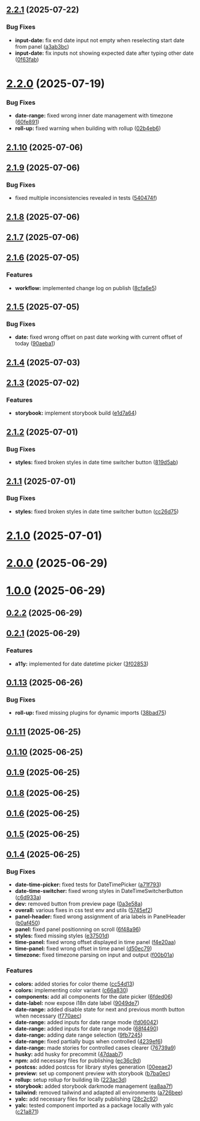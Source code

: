## [2.2.1](https://github.com/fubaritico/date-time-picker/compare/v2.2.0...v2.2.1) (2025-07-22)


### Bug Fixes

* **input-date:** fix end date input not empty when reselecting start date from panel ([a3ab3bc](https://github.com/fubaritico/date-time-picker/commit/a3ab3bcab432f7f4e746879cfed2cd7edb7bd23c))
* **input-date:** fix inputs not showing expected date after typing other date ([0f63fab](https://github.com/fubaritico/date-time-picker/commit/0f63fab763675e6837a7a887f644772377be019a))



# [2.2.0](https://github.com/fubaritico/date-time-picker/compare/v2.1.10...v2.2.0) (2025-07-19)


### Bug Fixes

* **date-range:** fixed wrong inner date management with timezone ([60fe891](https://github.com/fubaritico/date-time-picker/commit/60fe8915d4e85ca5dd308e286ae280dfeb50a7d0))
* **roll-up:** fixed warning when building with rollup ([02b4eb6](https://github.com/fubaritico/date-time-picker/commit/02b4eb6426b9ce50e15dc562c6e207aafa9248e3))



## [2.1.10](https://github.com/fubaritico/date-time-picker/compare/v2.1.9...v2.1.10) (2025-07-06)



## [2.1.9](https://github.com/fubaritico/date-time-picker/compare/v2.1.8...v2.1.9) (2025-07-06)


### Bug Fixes

* fixed multiple inconsistencies revealed in tests ([540474f](https://github.com/fubaritico/date-time-picker/commit/540474f5d3041a2afa9fa858ec7b3bc39d99c96b))



## [2.1.8](https://github.com/fubaritico/date-time-picker/compare/v2.1.7...v2.1.8) (2025-07-06)



## [2.1.7](https://github.com/fubaritico/date-time-picker/compare/v2.1.6...v2.1.7) (2025-07-06)



## [2.1.6](https://github.com/fubaritico/date-time-picker/compare/v2.1.5...v2.1.6) (2025-07-05)


### Features

* **workflow:** implemented change log on publish ([8cfa6e5](https://github.com/fubaritico/date-time-picker/commit/8cfa6e5ee2e432d6d8b7c2b343ee5717f168ca2f))



## [2.1.5](https://github.com/fubaritico/date-time-picker/compare/v2.1.4...v2.1.5) (2025-07-05)


### Bug Fixes

* **date:** fixed wrong offset on past date working with current offset of today ([90aeba1](https://github.com/fubaritico/date-time-picker/commit/90aeba173aa3a98959af0b37ae166bda13356f1f))



## [2.1.4](https://github.com/fubaritico/date-time-picker/compare/v2.1.3...v2.1.4) (2025-07-03)



## [2.1.3](https://github.com/fubaritico/date-time-picker/compare/v2.1.2...v2.1.3) (2025-07-02)


### Features

* **storybook:** implement storybook build ([e1d7a64](https://github.com/fubaritico/date-time-picker/commit/e1d7a643e436a94c15dc9fcbed27c3ad53dac140))



## [2.1.2](https://github.com/fubaritico/date-time-picker/compare/v2.1.1...v2.1.2) (2025-07-01)


### Bug Fixes

* **styles:** fixed broken styles in date time switcher button ([819d5ab](https://github.com/fubaritico/date-time-picker/commit/819d5ab516151ba820bd166dea5e6839dcd738be))



## [2.1.1](https://github.com/fubaritico/date-time-picker/compare/v2.1.0...v2.1.1) (2025-07-01)


### Bug Fixes

* **styles:** fixed broken styles in date time switcher button ([cc26d75](https://github.com/fubaritico/date-time-picker/commit/cc26d756dba489444acc8c93f000f38850ea23a6))



# [2.1.0](https://github.com/fubaritico/date-time-picker/compare/v2.0.0...v2.1.0) (2025-07-01)



# [2.0.0](https://github.com/fubaritico/date-time-picker/compare/v1.0.0...v2.0.0) (2025-06-29)



# [1.0.0](https://github.com/fubaritico/date-time-picker/compare/v0.2.2...v1.0.0) (2025-06-29)



## [0.2.2](https://github.com/fubaritico/date-time-picker/compare/v0.2.1...v0.2.2) (2025-06-29)



## [0.2.1](https://github.com/fubaritico/date-time-picker/compare/v0.1.13...v0.2.1) (2025-06-29)


### Features

* **a11y:** implemented for date datetime picker ([3f02853](https://github.com/fubaritico/date-time-picker/commit/3f0285306e0e61d2b3c5fc20ae62109ab4c66d08))



## [0.1.13](https://github.com/fubaritico/date-time-picker/compare/v0.1.11...v0.1.13) (2025-06-26)


### Bug Fixes

* **roll-up:** fixed missing plugins for dynamic imports ([38bad75](https://github.com/fubaritico/date-time-picker/commit/38bad7552544c26a0b7e811cc372919195e961e7))



## [0.1.11](https://github.com/fubaritico/date-time-picker/compare/v0.1.10...v0.1.11) (2025-06-25)



## [0.1.10](https://github.com/fubaritico/date-time-picker/compare/v0.1.9...v0.1.10) (2025-06-25)



## [0.1.9](https://github.com/fubaritico/date-time-picker/compare/v0.1.8...v0.1.9) (2025-06-25)



## [0.1.8](https://github.com/fubaritico/date-time-picker/compare/v0.1.6...v0.1.8) (2025-06-25)



## [0.1.6](https://github.com/fubaritico/date-time-picker/compare/v0.1.5...v0.1.6) (2025-06-25)



## [0.1.5](https://github.com/fubaritico/date-time-picker/compare/v0.1.4...v0.1.5) (2025-06-25)



## [0.1.4](https://github.com/fubaritico/date-time-picker/compare/6fded069069ded4ee38148b09d4a41d5c0f813e8...v0.1.4) (2025-06-25)


### Bug Fixes

* **date-time-picker:** fixed tests for DateTimePicker ([a71f793](https://github.com/fubaritico/date-time-picker/commit/a71f793e9b8622d9de99deecb5fbba53cca68f9c))
* **date-time-switcher:** fixed wrong styles in DateTimeSwitcherButton ([c6d933a](https://github.com/fubaritico/date-time-picker/commit/c6d933a899e42e4c3c26ab4989624bc6820478b4))
* **dev:** removed button from preview page ([0a3e58a](https://github.com/fubaritico/date-time-picker/commit/0a3e58a104dc6a53dd01efb2e48f4c1162bfc619))
* **overall:** various fixes in css test env and utils ([5745ef2](https://github.com/fubaritico/date-time-picker/commit/5745ef2887b2cd4219b3fb5c232aa312852da86e))
* **panel-header:** fixed wrong assignment of aria labels in PanelHeader ([b0af450](https://github.com/fubaritico/date-time-picker/commit/b0af4508d0bb48c5b664a683c523bd07b2055f1d))
* **panel:** fixed panel positionning on scroll ([6f48a96](https://github.com/fubaritico/date-time-picker/commit/6f48a96239e497a4d9141ab7055fa8c6ee85fcbf))
* **styles:** fixed missing styles ([e37501d](https://github.com/fubaritico/date-time-picker/commit/e37501dc55c27632258d385d3759d6dd8802dfef))
* **time-panel:** fixed wrong offset displayed in time panel ([f4e20aa](https://github.com/fubaritico/date-time-picker/commit/f4e20aa30f5480734e227b93110be06bbc618dba))
* **time-panel:** fixed wrong offset in time panel ([d50ec79](https://github.com/fubaritico/date-time-picker/commit/d50ec7997589a97301ee82a6cd3ee7c630fca218))
* **timezone:** fixed timezone parsing on input and output ([f00b01a](https://github.com/fubaritico/date-time-picker/commit/f00b01a036d584f496e46c60bbf8fb27ad986c48))


### Features

* **colors:** added stories for color theme ([cc54d13](https://github.com/fubaritico/date-time-picker/commit/cc54d1303ffe4aaa2eaa36c3dceaece701b9f6e8))
* **colors:** implementing color variant ([c66a830](https://github.com/fubaritico/date-time-picker/commit/c66a83068303d95c3d2662f48dc23bdbcddccd5c))
* **components:** add all components for the date picker ([6fded06](https://github.com/fubaritico/date-time-picker/commit/6fded069069ded4ee38148b09d4a41d5c0f813e8))
* **date-label:** now expose i18n date label ([9049de7](https://github.com/fubaritico/date-time-picker/commit/9049de72d25e392da1c5e639539d8759d9d83df5))
* **date-range:** added disable state for next and previous month button when necessary ([f770aec](https://github.com/fubaritico/date-time-picker/commit/f770aece48a692cfeefaeecf7c4542b1289633ba))
* **date-range:** added inputs for date range mode ([fd06042](https://github.com/fubaritico/date-time-picker/commit/fd06042fc0d5d48f46d2d288444ea87fcd2ef182))
* **date-range:** added inputs for date range mode ([68f4490](https://github.com/fubaritico/date-time-picker/commit/68f4490dc67443e11ec06a26c4313f29c99a8744))
* **date-range:** adding date range selection ([9fb7245](https://github.com/fubaritico/date-time-picker/commit/9fb7245acc8d25e2f334867f9d313bb8fb435c1d))
* **date-range:** fixed partially bugs when controlled ([4239ef6](https://github.com/fubaritico/date-time-picker/commit/4239ef6bea75e45486107c47f0b79307ef252eb8))
* **date-range:** made stories for controlled cases clearer ([76739a9](https://github.com/fubaritico/date-time-picker/commit/76739a9e0f42ea12cd2d7074ad01fb1e0565decc))
* **husky:** add husky for precommit ([47daab7](https://github.com/fubaritico/date-time-picker/commit/47daab75aa7d2bb43e61f9820510c5572de37bba))
* **npm:** add necessary files for publishing ([ec36c9d](https://github.com/fubaritico/date-time-picker/commit/ec36c9de37a549f310e7bdfffb5800d1d2a99dba))
* **postcss:** added postcss for library styles generation ([00eeae2](https://github.com/fubaritico/date-time-picker/commit/00eeae2e2f8f660fd32d9c7a5f78f6dfd64c9dad))
* **preview:** set up component preview with storybook ([b7ba0ec](https://github.com/fubaritico/date-time-picker/commit/b7ba0ecbcad27d6c1763f2b27155364b50d14d48))
* **rollup:** setup rollup for building lib ([223ac3d](https://github.com/fubaritico/date-time-picker/commit/223ac3da7f700e89963996558e48c11e0886e238))
* **storybook:** added storybook darkmode management ([ea8aa7f](https://github.com/fubaritico/date-time-picker/commit/ea8aa7f56070c7eb3ef7d27ff0ecbda06d4da61d))
* **tailwind:** removed tailwind and adapted all environments ([a726bee](https://github.com/fubaritico/date-time-picker/commit/a726beec24373c76f0e0dbb009e33119e59bf987))
* **yalc:** add necessary files for locally publishing ([28c2c92](https://github.com/fubaritico/date-time-picker/commit/28c2c926bb3e116bb6fd0ebe1a0812dbeef2ccd0))
* **yalc:** tested component imported as a package locally with yalc ([c21a871](https://github.com/fubaritico/date-time-picker/commit/c21a871253234a84da863aaee6156ff07c7b9ee2))



